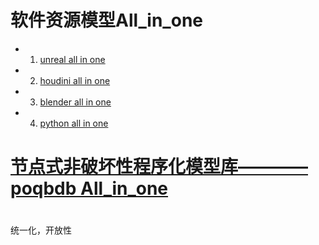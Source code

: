 # 软件资源模型All_in_one
*	1.	[unreal all in one]()
*	2.	[houdini all in one]()
*	3.	[blender all in one]()
*	4.  [python all in one]()



# [节点式非破坏性程序化模型库————poqbdb All_in_one](LearnruT/houdini_poqbdb.md)

# []()

统一化，开放性
